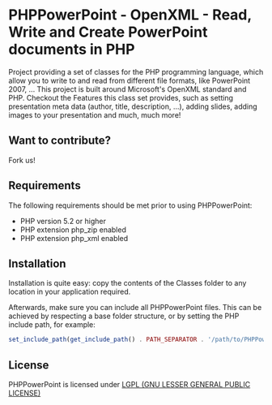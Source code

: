 # PHPPowerPoint - OpenXML - Read, Write and Create PowerPoint documents in PHP

Project providing a set of classes for the PHP programming language, which allow you to write to and read from different file formats, like PowerPoint 2007, ... This project is built around Microsoft's OpenXML standard and PHP.
Checkout the Features this class set provides, such as setting presentation meta data (author, title, description, ...), adding slides, adding images to your presentation and much, much more!

## Want to contribute?

Fork us!

## Requirements

The following requirements should be met prior to using PHPPowerPoint:

* PHP version 5.2 or higher
* PHP extension php_zip enabled
* PHP extension php_xml enabled

## Installation

Installation is quite easy: copy the contents of the Classes folder to any location
in your application required.

Afterwards, make sure you can include all PHPPowerPoint files. This can be achieved by
respecting a base folder structure, or by setting the PHP include path, for example:

```php
set_include_path(get_include_path() . PATH_SEPARATOR . '/path/to/PHPPowerPoint/');
```

## License

PHPPowerPoint is licensed under [LGPL (GNU LESSER GENERAL PUBLIC LICENSE)](LICENSE.md)